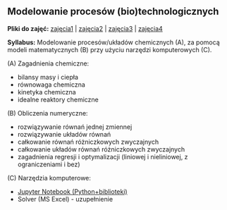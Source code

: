 ## Modelowanie procesów (bio)technologicznych

__Pliki do zajęć:__
[zajęcia1](https://github.com/sbednarz/modelowanie/raw/master/class01/class01.ipynb) |
[zajęcia2](https://github.com/sbednarz/modelowanie/raw/master/class02/class02.ipynb) | 
[zajęcia3](https://github.com/sbednarz/modelowanie/raw/master/class03/class03.ipynb) |
[zajęcia4](https://github.com/sbednarz/modelowanie/raw/master/class04/class04.zip)

__Syllabus:__ Modelowanie procesów/układów chemicznych (A), za pomocą modeli matematycznych (B) przy użyciu narzędzi komputerowych (C).

(A) Zagadnienia chemiczne: 
* bilansy masy i ciepła
* równowaga chemiczna
* kinetyka chemiczna
* idealne reaktory chemiczne

(B) Obliczenia numeryczne:
* rozwiązywanie równań jednej zmiennej
* rozwiązywanie układów równań
* całkowanie równań różniczkowych zwyczajnych
* całkowanie układów równań różniczkowych zwyczajnych
* zagadnienia regresji i optymalizacji (liniowej i nieliniowej, z ograniczeniami i bez)

(C) Narzędzia komputerowe:
* [Jupyter Notebook (Python+biblioteki)](jupyter.md)
* Solver (MS Excel) - uzupełnienie


